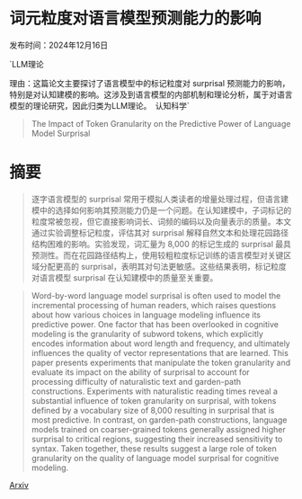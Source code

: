 # 词元粒度对语言模型预测能力的影响

发布时间：2024年12月16日

`LLM理论

理由：这篇论文主要探讨了语言模型中的标记粒度对 surprisal 预测能力的影响，特别是对认知建模的影响。这涉及到语言模型的内部机制和理论分析，属于对语言模型的理论研究，因此归类为LLM理论。` `认知科学`

> The Impact of Token Granularity on the Predictive Power of Language Model Surprisal

# 摘要

> 逐字语言模型的 surprisal 常用于模拟人类读者的增量处理过程，但语言建模中的选择如何影响其预测能力仍是一个问题。在认知建模中，子词标记的粒度常被忽视，但它直接影响词长、词频的编码以及向量表示的质量。本文通过实验调整标记粒度，评估其对 surprisal 解释自然文本和处理花园路径结构困难的影响。实验发现，词汇量为 8,000 的标记生成的 surprisal 最具预测性。而在花园路径结构上，使用较粗粒度标记训练的语言模型对关键区域分配更高的 surprisal，表明其对句法更敏感。这些结果表明，标记粒度对语言模型 surprisal 在认知建模中的质量至关重要。

> Word-by-word language model surprisal is often used to model the incremental processing of human readers, which raises questions about how various choices in language modeling influence its predictive power. One factor that has been overlooked in cognitive modeling is the granularity of subword tokens, which explicitly encodes information about word length and frequency, and ultimately influences the quality of vector representations that are learned. This paper presents experiments that manipulate the token granularity and evaluate its impact on the ability of surprisal to account for processing difficulty of naturalistic text and garden-path constructions. Experiments with naturalistic reading times reveal a substantial influence of token granularity on surprisal, with tokens defined by a vocabulary size of 8,000 resulting in surprisal that is most predictive. In contrast, on garden-path constructions, language models trained on coarser-grained tokens generally assigned higher surprisal to critical regions, suggesting their increased sensitivity to syntax. Taken together, these results suggest a large role of token granularity on the quality of language model surprisal for cognitive modeling.

[Arxiv](https://arxiv.org/abs/2412.11940)